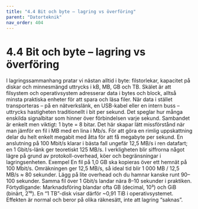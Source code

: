 ```yaml
---
title: "4.4 Bit och byte – lagring vs överföring"
parent: "Datorteknik"
nav_order: 404
---
```


# 4.4 Bit och byte – lagring vs överföring

I lagringssammanhang pratar vi nästan alltid i byte: filstorlekar, kapacitet på diskar och minnesmängd uttrycks i kB, MB, GB och TB. Skälet är att filsystem och operativsystem adresserar data i bytes och block, alltså minsta praktiska enheter för att spara och läsa filer. När data i stället transporteras – på en nätverkslänk, en USB-kabel eller en intern buss – uttrycks hastigheten traditionellt i bit per sekund. Det speglar hur många enskilda signalbitar som hinner över förbindelsen varje sekund. Sambandet är enkelt men viktigt: 1 byte = 8 bitar.
Det här skapar lätt missförstånd när man jämför en fil i MB med en lina i Mb/s. För att göra en rimlig uppskattning delar du helt enkelt megabit med åtta för att få megabyte per sekund. En anslutning på 100 Mbit/s klarar i bästa fall ungefär 12,5 MB/s i ren datafart; en 1 Gbit/s-länk ger teoretiskt 125 MB/s. I verkligheten blir siffrorna något lägre på grund av protokoll-overhead, köer och begränsningar i lagringsenheten.
Exempel En fil på 1,0 GB ska kopieras över ett hemnät på 100 Mbit/s. Omräkningen ger 12,5 MB/s, så ideal tid blir 1 000 MB / 12,5 MB/s ≈ 80 sekunder. Lägg på lite overhead och du hamnar kanske runt 90–100 sekunder. Samma fil över 1 Gbit/s landar nära 8–10 sekunder i praktiken.
Förtydligande: Marknadsföring blandar ofta GB (decimal, 10³) och GiB (binärt, 2¹⁰). En “1 TB”-disk visar därför ~0,91 TiB i operativsystemet. Effekten är normal och beror på olika räknesätt, inte att lagring “saknas”.